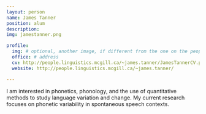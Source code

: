 ```yaml
---
layout: person
name: James Tanner
position: alum
description:
img: jamestanner.png

profile:
  img: # optional, another image, if different from the one on the people page
  office: # address
  cv: http://people.linguistics.mcgill.ca/~james.tanner/JamesTannerCV.pdf
  website: http://people.linguistics.mcgill.ca/~james.tanner/

---
```


I am interested in phonetics, phonology, and the use of quantitative methods to study language variation and change. My current research focuses on phonetic variability in spontaneous speech contexts.
